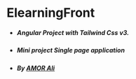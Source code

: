 # ElearningFront

* <h5>Angular Project with Tailwind Css v3.</h5>
* <h5>Mini project Single page application</h5>
* <h5>By <b><u>AMOR Ali</u></b>  </h5>